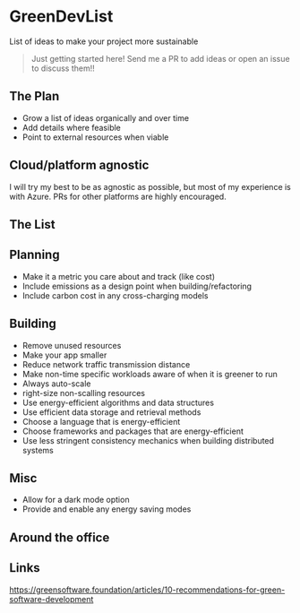 # GreenDevList

List of ideas to make your project more sustainable

> Just getting started here! Send me a PR to add ideas or open an issue to discuss them!!

## The Plan

- Grow a list of ideas organically and over time
- Add details where feasible
- Point to external resources when viable

## Cloud/platform agnostic

I will try my best to be as agnostic as possible, but most of my experience is with Azure. PRs for other platforms are highly encouraged.

## The List

## Planning

- Make it a metric you care about and track (like cost)
- Include emissions as a design point when building/refactoring
- Include carbon cost in any cross-charging models

## Building

- Remove unused resources
- Make your app smaller
- Reduce network traffic transmission distance
- Make non-time specific workloads aware of when it is greener to run
- Always auto-scale
- right-size non-scalling resources
- Use energy-efficient algorithms and data structures
- Use efficient data storage and retrieval methods
- Choose a language that is energy-efficient
- Choose frameworks and packages that are energy-efficient
- Use less stringent consistency mechanics when building distributed systems

## Misc

- Allow for a dark mode option
- Provide and enable any energy saving modes

## Around the office

## Links

https://greensoftware.foundation/articles/10-recommendations-for-green-software-development
